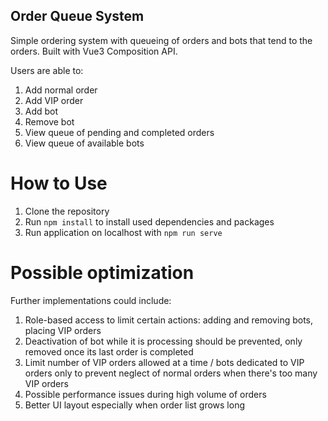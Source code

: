 ## Order Queue System

Simple ordering system with queueing of orders and bots that tend to the orders. Built with Vue3 Composition API.

Users are able to:
1. Add normal order
2. Add VIP order
3. Add bot
4. Remove bot
5. View queue of pending and completed orders
6. View queue of available bots

# How to Use

1. Clone the repository
2. Run `npm install` to install used dependencies and packages
3. Run application on localhost with `npm run serve` 

# Possible optimization

Further implementations could include:
1. Role-based access to limit certain actions: adding and removing bots, placing VIP orders
2. Deactivation of bot while it is processing should be prevented, only removed once its last order is completed
3. Limit number of VIP orders allowed at a time / bots dedicated to VIP orders only to prevent neglect of normal orders when there's too many VIP orders
4. Possible performance issues during high volume of orders
5. Better UI layout especially when order list grows long


